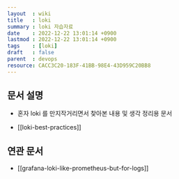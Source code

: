 ```yaml
---
layout  : wiki
title   : loki
summary : loki 자습자료
date    : 2022-12-22 13:01:14 +0900
lastmod : 2022-12-22 13:01:14 +0900
tags    : [loki]
draft   : false
parent  : devops
resource: CACC3C20-183F-41BB-98E4-43D959C20BB8
---
```


## 문서 설명
- 혼자 loki 를 만지작거리면서 찾아본 내용 및 생각 정리용 문서

- [[loki-best-practices]]

## 연관 문서
- [[grafana-loki-like-prometheus-but-for-logs]]
